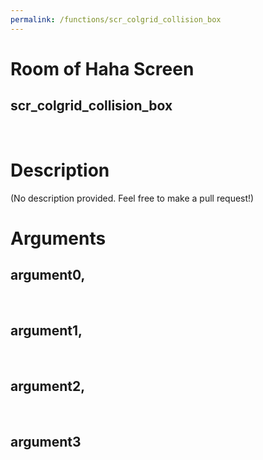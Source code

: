 ```yaml
---
permalink: /functions/scr_colgrid_collision_box
---
```

# Room of Haha Screen  
## scr_colgrid_collision_box  
&nbsp;  
# Description  
(No description provided. Feel free to make a pull request!) 
&nbsp;  
# Arguments
## argument0, 

&nbsp;  
## argument1, 

&nbsp;  
## argument2, 

&nbsp;  
## argument3

&nbsp;  


